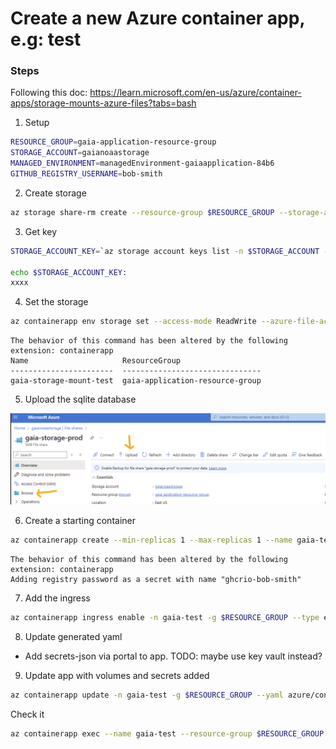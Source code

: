 # Create a new Azure container app, e.g: test

### Steps
Following this doc:
https://learn.microsoft.com/en-us/azure/container-apps/storage-mounts-azure-files?tabs=bash

1. Setup
```bash
RESOURCE_GROUP=gaia-application-resource-group
STORAGE_ACCOUNT=gaianoaastorage
MANAGED_ENVIRONMENT=managedEnvironment-gaiaapplication-84b6
GITHUB_REGISTRY_USERNAME=bob-smith
```

2. Create storage
```bash
az storage share-rm create --resource-group $RESOURCE_GROUP --storage-account $STORAGE_ACCOUNT --name gaia-storage-test --quota 1024 --enabled-protocols SMB --output table
```

3. Get key
```bash
STORAGE_ACCOUNT_KEY=`az storage account keys list -n $STORAGE_ACCOUNT --query "[0].value" -o tsv`

echo $STORAGE_ACCOUNT_KEY:
xxxx
```

4. Set the storage
```bash
az containerapp env storage set --access-mode ReadWrite --azure-file-account-name $STORAGE_ACCOUNT --azure-file-account-key $STORAGE_ACCOUNT_KEY --azure-file-share-name gaia-storage-test --storage-name gaia-storage-mount-test --name $MANAGED_ENVIRONMENT --resource-group $RESOURCE_GROUP --output table
```

    The behavior of this command has been altered by the following extension: containerapp
    Name                     ResourceGroup
    -----------------------  -------------------------------
    gaia-storage-mount-test  gaia-application-resource-group

5. Upload the sqlite database

![alt text](image.png)

6. Create a starting container
```bash
az containerapp create --min-replicas 1 --max-replicas 1 --name gaia-test --resource-group $RESOURCE_GROUP --environment $MANAGED_ENVIRONMENT --registry-server ghcr.io --image ghcr.io/nefsc/psd-web-gaia:dev-xxx --registry-password xxx --registry-username $GITHUB_REGISTRY_USERNAME -o yaml
```

    The behavior of this command has been altered by the following extension: containerapp
    Adding registry password as a secret with name "ghcrio-bob-smith"

7. Add the ingress
```bash
az containerapp ingress enable -n gaia-test -g $RESOURCE_GROUP --type external --target-port 8000 --transport auto
```

8. Update generated yaml
* Add secrets-json via portal to app. TODO: maybe use key vault instead?

9. Update app with volumes and secrets added
```bash
az containerapp update -n gaia-test -g $RESOURCE_GROUP --yaml azure/containerapp-test.yaml
```

Check it
```bash
az containerapp exec --name gaia-test --resource-group $RESOURCE_GROUP --command "/bin/bash"
